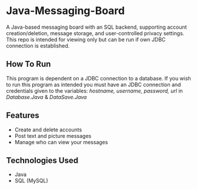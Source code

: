 # Java-Messaging-Board

A Java-based messaging board with an SQL backend, supporting account creation/deletion, message storage, and user-controlled privacy settings. This repo is intended for viewing only but can be run if own JDBC connection is established.

## How To Run 
This program is dependent on a JDBC connection to a database. 
If you wish to run this program as intended you must have an JDBC connection and credentials given to the variables: _hostname, username, password, url_ in _Database.Java_ & _DataSave.Java_

## Features
- Create and delete accounts
- Post text and picture messages
- Manage who can view your messages

## Technologies Used
- Java
- SQL (MySQL)
